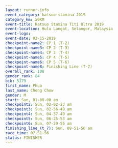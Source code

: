 ```yaml
---
layout: runner-info 
event_category: katsuo-stamina-2019 
category_km: 50KM 
event-title: Katsuo Stamina Titi Ultra 2019 
event-location: Hulu Langat, Selangor, Malaysia 
event-logo: 
event-date: 03-15-2019 
checkpoint-name2: CP 1 (T-2) 
checkpoint-name3: CP 2 (T-3) 
checkpoint-name4: CP 3 (T-4) 
checkpoint-name5: CP 4 (T-5) 
checkpoint-name6: CP 5 (T-6) 
checkpoint-name8: Finishing Line (T-7) 
overall_rank: 108
gender_rank: 84
bib: 5179
first_name: Phua
last_name: Cheng Chow
gender: M
start: Sun, 01-00-00 am
checkpoint2: Sun, 02-02-23 am
checkpoint3: Sun, 02-56-49 am
checkpoint4: Sun, 04-37-49 am
checkpoint5: Sun, 06-25-53 am
checkpoint6: Sun, 07-29-55 am
finishing_line_(t_7): Sun, 08-51-56 am
race_time: 07-51-56
status: FINISHER
---
```

